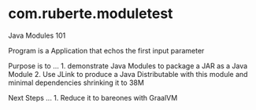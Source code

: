 # com.ruberte.moduletest
Java Modules 101

Program is a Application that echos the first input parameter

Purpose is to ...
    1. demonstrate Java Modules to package a JAR as a Java Module
    2. Use JLink to produce a Java Distributable with this module and minimal dependencies shrinking it to 38M
    
Next Steps ...
    1. Reduce it to bareones with GraalVM
